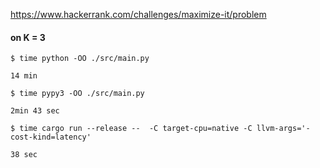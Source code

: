 https://www.hackerrank.com/challenges/maximize-it/problem

#### on K = 3
```
$ time python -OO ./src/main.py

14 min
```

```
$ time pypy3 -OO ./src/main.py

2min 43 sec

```

```
$ time cargo run --release --  -C target-cpu=native -C llvm-args='-cost-kind=latency'

38 sec
```
